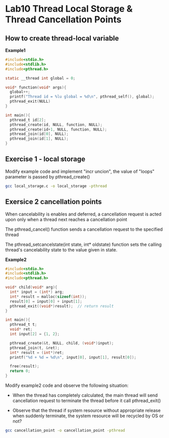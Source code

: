 # Lab10 Thread Local Storage & Thread Cancellation Points

## How to create thread-local variable

**Example1**
```c
#include<stdio.h>
#include<stdlib.h>
#include<pthread.h>

static __thread int global = 0;

void* function(void* args){
  global++;
  printf("Thread id = %lu global = %d\n", pthread_self(), global);
  pthread_exit(NULL)
}

int main(){
  pthread_t id[2];
  pthread_create(id, NULL, function, NULL);
  pthread_create(id+1, NULL, function, NULL);
  pthread_join(id[0], NULL);
  pthread_join(id[1], NULL);
}
```

## Exercise 1 - local storage

Modify example code and implement "incr uncion", the value of "loops" parameter is passed by pthread_create()

```sh
gcc local_storage.c -o local_storage -pthread
```

## Exersice 2 cancellation points

When cancelability is enables and deferred, a cancellation request is acted upon only when a thread next reaches a cancellation point

The pthread_cancel() function sends a cancellation request to the specified thread

The pthread_setcancelstate(int state, int* oldstate) function sets the calling thread's cancelability state to the value given in state.

**Example2**
```c
#include<stdio.h>
#include<stdlib.h>
#include<pthread.h>

void* child(void* arg){
  int* input = (int*) arg;
  int* result = malloc(sizeof(int));
  result[0] = input[0] + input[1];
  pthread_exit((void*)result);  // return result
}

int main(){
  pthread_t t;
  void* ret;
  int input[2] = {1, 2};

  pthread_create(&t, NULL, child, (void*)input);
  pthread_join(t, &ret);
  int* result = (int*)ret;
  printf("%d + %d = %d\n", input[0], input[1], result[0]);

  free(result);
  return 0;
}
```

Modify example2 code and observe the following situation:

+ When the thread has completely calculated, the main thread will send cancellation request to terminate the thread before it call pthread_exit()

+ Observe that the thread if system resource without appropriate release when suddenly terminate, the system resource will be recycled by OS or not?

```sh
gcc cancellation_point -o cancellation_point -pthread
```
